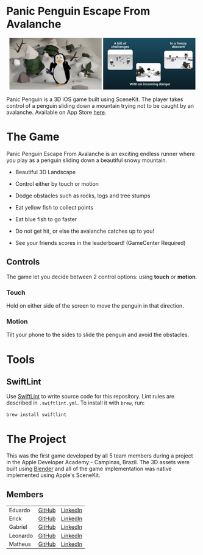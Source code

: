 # Panic Penguin Escape From Avalanche

<p align="middle">
  <img src="images/front-view.png" width="48%"/>
  <img src="images/pres.png" width="48%"/>
</p>

Panic Penguin is a 3D iOS game built using SceneKit. The player takes control of a penguin sliding down a mountain trying not to be caught by an avalanche. Available on App Store [here](https://apps.apple.com/br/app/panic-penguin-escape/id1607499398?l=en).

# The Game

Panic Penguin Escape From Avalanche is an exciting endless runner where you play as a penguin sliding down a beautiful snowy mountain.

- Beautiful 3D Landscape

- Control either by touch or motion

- Dodge obstacles such as rocks, logs and tree stumps

- Eat yellow fish to collect points

- Eat blue fish to go faster

- Do not get hit, or else the avalanche catches up to you!

- See your friends scores in the leaderboard! (GameCenter Required)

## Controls

The game let you decide between 2 control options: using **touch** or **motion**.

### Touch

Hold on either side of the screen to move the penguin in that direction.

### Motion

Tilt your phone to the sides to slide the penguin and avoid the obstacles.

# Tools

## SwiftLint

Use [SwiftLint](https://github.com/realm/SwiftLint) to write source code for this repository. Lint rules are described in `.swiftlint.yml`. To install it with `brew`, run:

```
brew install swiftlint
```

# The Project

This was the first game developed by all 5 team members during a project in the Apple Developer Academy - Campinas, Brazil. The 3D assets were built using [Blender](https://www.blender.org/) and all of the game implementation was native implemented using Apple's SceneKit.

## Members

|          |                                                  |                                                                            |
| -------- | ------------------------------------------------ | -------------------------------------------------------------------------- |
| Eduardo  | [GitHub](https://github.com/eduardodini)         | [LinkedIn](https://www.linkedin.com/in/eduardo-d-ab7583155/)               |
| Erick    | [GitHub](https://github.com/erickmanaroulas)     | [LinkedIn](https://www.linkedin.com/in/erickmana/)                         |
| Gabriel  | [GitHub](https://github.com/MuelasU)             | [LinkedIn](https://www.linkedin.com/in/gabriel-muelas/)                    |
| Leonardo | [GitHub](https://github.com/leonardosrodrigues0) | [LinkedIn](https://www.linkedin.com/in/leonardosrodrigues1/)               |
| Matheus  | [GitHub](https://github.com/MaThhiVick)          | [LinkedIn](https://www.linkedin.com/in/matheus-alencar-vicente-32977b14b/) |
